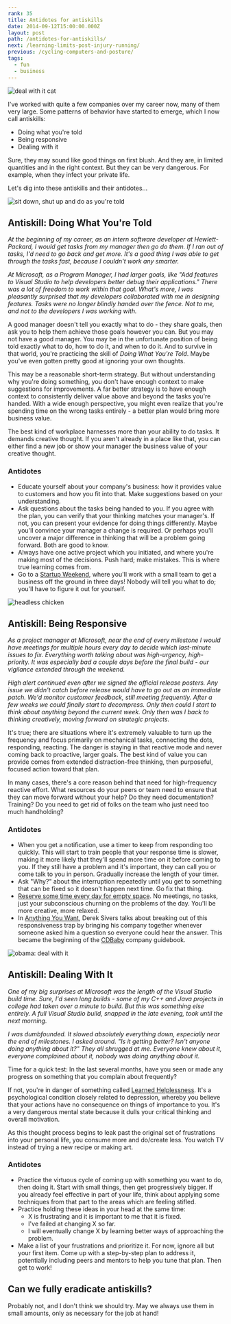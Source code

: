 ```yaml
---
rank: 35
title: Antidotes for antiskills
date: 2014-09-12T15:00:00.000Z
layout: post
path: /antidotes-for-antiskills/
next: /learning-limits-post-injury-running/
previous: /cycling-computers-and-posture/
tags:
  - fun
  - business
---
```


![deal with it cat](https://static.sinap.ps/blog/2014/Sep/deal_with_it_cat-1410405231949.jpg)

I've worked with quite a few companies over my career now, many of them very large. Some patterns of behavior have started to emerge, which I now call antiskills:

* Doing what you're told
* Being responsive
* Dealing with it

Sure, they may sound like good things on first blush. And they are, in limited quantities and in the right context. But they can be very dangerous. For example, when they infect your private life.

Let's dig into these antiskills and their antidotes...

<div class='fold'></div>

![sit down, shut up and do as you're told](https://static.sinap.ps/blog/2014/Sep/sit_down_shut_up_and_do_as_you_re_told-1410405365318.png)

## Antiskill: Doing What You're Told

_At the beginning of my career, as an intern software developer at Hewlett-Packard, I would get tasks from my manager then go do them. If I ran out of tasks, I'd need to go back and get more. It's a good thing I was able to get through the tasks fast, because I couldn't work any smarter._

_At Microsoft, as a Program Manager, I had larger goals, like "Add features to Visual Studio to help developers better debug their applications." There was a lot of freedom to work within that goal. What's more, I was pleasantly surprised that my developers collaborated with me in designing features. Tasks were no longer blindly handed over the fence. Not to me, and not to the developers I was working with._

A good manager doesn't tell you exactly what to do - they share goals, then ask you to help them achieve those goals however you can. But you may not have a good manager. You may be in the unfortunate position of being told exactly what to do, how to do it, and when to do it. And to survive in that world, you're practicing the skill of _Doing What You're Told_. Maybe you've even gotten pretty good at ignoring your own thoughts.

This may be a reasonable short-term strategy. But without understanding why you're doing something, you don't have enough context to make suggestions for improvements. A far better strategy is to have enough context to consistently deliver value above and beyond the tasks you're handed. With a wide enough perspective, you might even realize that you're spending time on the wrong tasks entirely - a better plan would bring more business value.

The best kind of workplace harnesses more than your ability to do tasks. It demands creative thought. If you aren't already in a place like that, you can either find a new job or show your manager the business value of your creative thought.

### Antidotes

* Educate yourself about your company's business: how it provides value to customers and how you fit into that. Make suggestions based on your understanding.
* Ask questions about the tasks being handed to you. If you agree with the plan, you can verify that your thinking matches your manager's. If not, you can present your evidence for doing things differently. Maybe you'll convince your manager a change is required. Or perhaps you'll uncover a major difference in thinking that will be a problem going forward. Both are good to know.
* Always have one active project which you initiated, and where you're making most of the decisions. Push hard; make mistakes. This is where true learning comes from.
* Go to a [Startup Weekend](http://startupweekend.org/), where you'll work with a small team to get a business off the ground in three days! Nobody will tell you what to do; you'll have to figure it out for yourself.

![headless chicken](https://static.sinap.ps/blog/2014/Sep/headless_chicken-1410405270942.jpg)

## Antiskill: Being Responsive

_As a project manager at Microsoft, near the end of every milestone I would have meetings for multiple hours every day to decide which last-minute issues to fix. Everything worth talking about was high-urgency, high-priority. It was especially bad a couple days before the final build - our vigilance extended through the weekend._

_High alert continued even after we signed the official release posters. Any issue we didn't catch before release would have to go out as an immediate patch. We'd monitor customer feedback, still meeting frequently. After a few weeks we could finally start to decompress. Only then could I start to think about anything beyond the current week. Only then was I back to thinking creatively, moving forward on strategic projects._

It's true; there are situations where it's extremely valuable to turn up the frequency and focus primarily on mechanical tasks, connecting the dots, responding, reacting. The danger is staying in that reactive mode and never coming back to proactive, larger goals. The best kind of value you can provide comes from extended distraction-free thinking, then purposeful, focused action toward that plan.

In many cases, there's a core reason behind that need for high-frequency reactive effort. What resources do your peers or team need to ensure that they can move forward without your help? Do they need documentation? Training? Do you need to get rid of folks on the team who just need too much handholding?

### Antidotes

* When you get a notification, use a timer to keep from responding too quickly. This will start to train people that your response time is slower, making it more likely that they'll spend more time on it before coming to you. If they still have a problem and it's important, they can call you or come talk to you in person. Gradually increase the length of your timer.
* Ask "Why?" about the interruption repeatedly until you get to something that can be fixed so it doesn't happen next time. Go fix that thing.
* [Reserve some time every day for empty space](http://www.elephantjournal.com/2008/09/dr-reggie-ray-busy-ness-is-laziness/). No meetings, no tasks, just your subconscious churning on the problems of the day. You'll be more creative, more relaxed.
* In [Anything You Want](http://www.amazon.com/Anything-You-Want-Derek-Sivers/dp/1936719118), Derek Sivers talks about breaking out of this responsiveness trap by bringing his company together whenever someone asked him a question so everyone could hear the answer. This became the beginning of the [CDBaby](http://www.cdbaby.com/) company guidebook.

![obama: deal with it](https://static.sinap.ps/blog/2014/Sep/deal_with_it_obama-1410405282195.jpg)

## Antiskill: Dealing With It

_One of my big surprises at Microsoft was the length of the Visual Studio build time. Sure, I'd seen long builds - some of my C++ and Java projects in college had taken over a minute to build. But this was something else entirely. A full Visual Studio build, snapped in the late evening, took until the next morning._

_I was dumbfounded. It slowed absolutely everything down, especially near the end of milestones. I asked around. "Is it getting better? Isn't anyone doing anything about it?" They all shrugged at me. Everyone knew about it, everyone complained about it, nobody was doing anything about it._

Time for a quick test: In the last several months, have you seen or made any progress on something that you complain about frequently?

If not, you're in danger of something called [Learned Helplessness](http://en.wikipedia.org/wiki/Learned_helplessness). It's a psychological condition closely related to depression, whereby you believe that your actions have no consequence on things of importance to you. It's a very dangerous mental state because it dulls your critical thinking and overall motivation.

As this thought process begins to leak past the original set of frustrations into your personal life, you consume more and do/create less. You watch TV instead of trying a new recipe or making art.

### Antidotes

* Practice the virtuous cycle of coming up with something you want to do, then doing it. Start with small things, then get progressively bigger. If you already feel effective in part of your life, think about applying some techniques from that part to the areas which are feeling stifled.
* Practice holding these ideas in your head at the same time:
  * X is frustrating and it is important to me that it is fixed.
  * I've failed at changing X so far.
  * I will eventually change X by learning better ways of approaching the problem.
* Make a list of your frustrations and prioritize it. For now, ignore all but your first item. Come up with a step-by-step plan to address it, potentially including peers and mentors to help you tune that plan. Then get to work!


## Can we fully eradicate antiskills?

Probably not, and I don't think we should try. May we always use them in small amounts, only as necessary for the job at hand!
